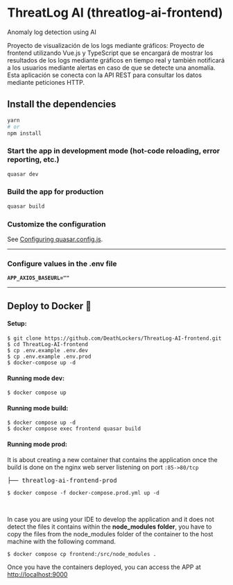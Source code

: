 # ThreatLog AI (threatlog-ai-frontend)

Anomaly log detection using AI

Proyecto de visualización de los logs mediante gráficos:
Proyecto de frontend utilizando Vue.js y TypeScript que se encargará de mostrar los resultados de los logs mediante gráficos en tiempo real y también notificará a los usuarios mediante alertas en caso de que se detecte una anomalía.
Esta aplicación se conecta con la API REST para consultar los datos mediante peticiones HTTP.

## Install the dependencies

```bash
yarn
# or
npm install
```

### Start the app in development mode (hot-code reloading, error reporting, etc.)

```bash
quasar dev
```

### Build the app for production

```bash
quasar build
```

### Customize the configuration

See [Configuring quasar.config.js](https://v2.quasar.dev/quasar-cli-vite/quasar-config-js).

<hr>



<h3>Configure values in the .env file</h3>

<pre><code><strong>APP_AXIOS_BASEURL=""</strong>
</code></pre>

<hr>

<h2>Deploy to Docker <g-emoji class="g-emoji" alias="whale" fallback-src="https://github.githubassets.com/images/icons/emoji/unicode/1f433.png">🐳</g-emoji></h2>

<h4>Setup:</h4>
<pre>
<code>$ git clone https://github.com/DeathLockers/ThreatLog-AI-frontend.git
$ cd ThreatLog-AI-frontend
$ cp .env.example .env.dev
$ cp .env.example .env.prod
$ docker-compose up -d</code>
</pre>

<h4>Running mode dev:</h4>
<pre>
<code>$ docker compose up</code>
</pre>

<h4>Running mode build:</h4>
<pre>
<code>$ docker compose up -d</code>
<code>$ docker compose exec frontend quasar build</code>
</pre>

<h4>Running mode prod:</h4>
<span>It is about creating a new container that contains the application once the build is done on the nginx web server listening on port <code>:85->80/tcp</code>
</span>
<div class="highlight highlight-source-shell"><pre>├── threatlog-ai-frontend-prod
</pre></div><pre>
<code>$ docker compose -f docker-compose.prod.yml up -d</code>
</pre>

<br>

<p>In case you are using your IDE to develop the application and it does not detect the files it contains within the <strong>node_modules folder</strong>, you have to copy the files from the node_modules folder of the container to the host machine with the following command.</p>
<pre>
<code>$ docker compose cp frontend:/src/node_modules .</code>
</pre>

<span>Once you have the containers deployed, you can access the APP at </span> <a href="http://localhost:9000" target="_blank">http://localhost:9000</a>
